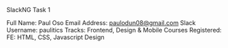 SlackNG Task 1

Full Name: Paul Oso
Email Address: paulodun08@gmail.com
Slack Username: paulitics
Tracks: Frontend, Design & Mobile
Courses Registered: FE: HTML, CSS, Javascript
		 			Design 

